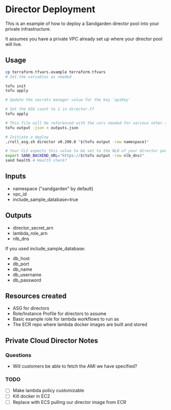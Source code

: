 # Director Deployment

This is an example of how to deploy a Sandgarden director pool
into your private infrastructure.

It assumes you have a private VPC already set up where your director pool will live.

## Usage

```bash
cp terraform.tfvars.example terraform.tfvars
# Set the variables as needed

tofu init
tofu apply

# Update the secrets manager value for the key 'apiKey'

# Set the ASG count to 1 in director.tf
tofu apply

# This file will be referenced with the vars needed for various other setup
tofu output -json > outputs.json

# Initiate a deploy
./roll_asg.sh director v0.290.0 "$(tofu output -raw namespace)"

# Your CLI expects this value to be set to the NLB of your director pool
export SAND_BACKEND_URL="https://$(tofu output -raw nlb_dns)"
sand health # Health check?
```

## Inputs

* namespace ("sandgarden" by default)
* vpc_id
* include_sample_database=true

## Outputs

* director_secret_arn
* lambda_role_arn
* nlb_dns

If you used include_sample_database:
* db_host
* db_port
* db_name
* db_username
* db_password

## Resources created

* ASG for directors
* Role/Instance Profile for directors to assume
* Basic example role for lambda workflows to run as
* The ECR repo where lambda docker images are built and stored

## Private Cloud Director Notes

### Questions
* Will customers be able to fetch the AMI we have specified?

### TODO

* [ ] Make lambda policy customizable
* [ ] Kill docker in EC2
* [ ] Replace with ECS pulling our director image from ECR
